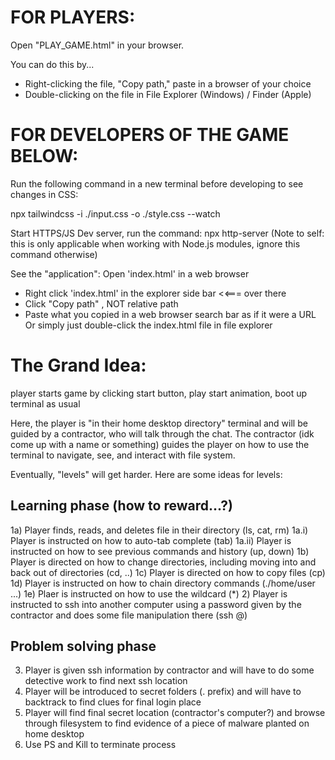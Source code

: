 # FOR PLAYERS:

Open "PLAY_GAME.html" in your browser.

You can do this by...
 - Right-clicking the file, "Copy path," paste in a browser of your choice
 - Double-clicking on the file in File Explorer (Windows) / Finder (Apple)








# FOR DEVELOPERS OF THE GAME BELOW:


Run the following command in a new terminal before developing to see
changes in CSS:

npx tailwindcss -i ./input.css -o ./style.css --watch

Start HTTPS/JS Dev server, run the command:
npx http-server
(Note to self: this is only applicable when working with Node.js modules,
ignore this command otherwise)

See the "application":
Open 'index.html' in a web browser
- Right click 'index.html' in the explorer side bar   <<=== over there
- Click "Copy path" , NOT relative path
- Paste what you copied in a web browser search bar as if it were a URL
Or simply just double-click the index.html file in file explorer


# The Grand Idea:

player starts game by clicking start button, play start animation,
boot up terminal as usual

Here, the player is "in their home desktop directory" terminal and will
be guided by a contractor, who will talk through the chat. The contractor
(idk come up with a name or something) guides the player on how to use
the terminal to navigate, see, and interact with file system.

Eventually, "levels" will get harder. Here are some ideas for levels:

## Learning phase (how to reward...?)
1a) Player finds, reads, and deletes file in their directory (ls, cat, rm)
1a.i) Player is instructed on how to auto-tab complete  (tab)
1a.ii) Player is instructed on how to see previous commands and history  (up, down)
1b) Player is directed on how to change directories, including moving into and 
back out of directories (cd, ..)
1c) Player is directed on how to copy files (cp)
1d) Player is instructed on how to chain directory commands (./home/user ...)
1e) Plaer is instructed on how to use the wildcard (*)
2) Player is instructed to ssh into another computer using a password 
given by the contractor and does some file manipulation there (ssh <user>@<ip>)

## Problem solving phase
3) Player is given ssh information by contractor and will have to do some
detective work to find next ssh location
4) Player will be introduced to secret folders (. prefix) and will have to 
backtrack to find clues for final login place
5) Player will find final secret location (contractor's computer?) and browse
through filesystem to find evidence of a piece of malware planted on home
desktop
6) Use PS and Kill to terminate process